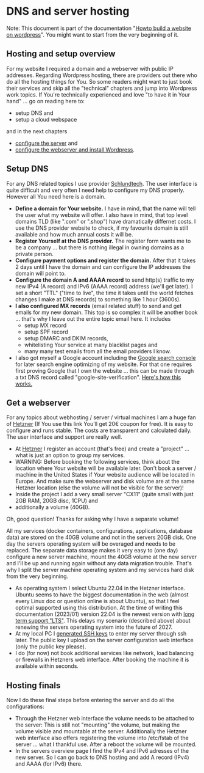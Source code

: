 # DNS and server hosting

Note: This document is part of the documentation "[Howto build a website on wordpress](./README.md)".
You might want to start from the very beginning of it.

## Hosting and setup overview

For my website I required a domain and a webserver with public IP addresses. Regarding Wordpress hosting, there are providers out there who do all the hosting things for You. So some readers might want to just book their services and skip all the "technical" chapters and jump into Wordpress work topics. If You're technically experienced and love "to have it in Your hand" ... go on reading here to:

- setup DNS and
- setup a cloud webspace

and in the next chapters

- [configure the server](./server_configuration.md) and
- [configure the webserver and install Wordpress](./webserver_configuration.md).

## Setup DNS

For any DNS related topics I use provider [Schlundtech](https://cloud.schlundtech.com). The user interface is quite difficult and very often I need help to configure my DNS properly. However all You need here is a domain.

- **Define a domain for Your website.** I have in mind, that the name will tell the user what my website will offer. I also have in mind, that top level domains TLD (like ".com" or ".shop") have dramatically differnet costs. I use the DNS provider website to check, if my favourite domain is still available and how much annual costs it will be.
- **Register Yourself at the DNS provider.** The register form wants me to be a company ... but there is nothing illegal in owning domains as a private person.
- **Configure payment options and register the domain.** After that it takes 2 days until I have the domain and can configure the IP addresses the domain will point to.
- **Configure the domain A and AAAA record** to send http(s) traffic to my new IPv4 (A record) and IPv6 (AAAA record) address (we'll get later). I set a short "TTL" ("time to live", the time it takes until the world fetches changes I make at DNS records) to something like 1 hour (3600s).
- **I also configured MX records** (email related stuff) to send and get emails for my new domain. This top is so complex it will be another book ... that's why I leave out the entire topic email here. It includes 
	- setup MX record
	- setup SPF record
	- setup DMARC and DKIM records,
	- whitelisting Your service at many blacklist pages and
	- many many test emails from all the email providers I know.
- I also got myself a Google account including the [Google search console](https://search.google.com/u/1/search-console) for later search engine optimizing of my website. For that one requires first proving Google that I own the website ... this can be made through a txt DNS record called "google-site-verification". [Here's how this works.](https://support.google.com/webmasters/answer/9008080#domain_name_verification&zippy=%2Cdomainnamen-anbieter)

## Get a webserver

For any topics about webhosting / server / virtual machines I am a huge fan of [Hetzner](https://hetzner.cloud/?ref=FKwSTIu2wZ0L) (If You use this link You'll get 20€ coupon for free). It is easy to configure and runs stable. The costs are transparent and calculated daily. The user interface and support are really well.

- At [Hetzner](https://hetzner.cloud/?ref=FKwSTIu2wZ0L) I register an account (that's free) and create a "project" ... what is just an option to group my services.
- WARNING: Before booking the following services, think about the location where Your website will be available later. Don't book a server / machine in the United States if Your website audience will be located in Europe. And make sure the webserver and disk volume are at the same Hetzner location (else the volume will not be visible for the server)!
- Inside the project I add a very small server "CX11" (quite small with just 2GB RAM, 20GB disc, 1CPU) and 
- additionally a volume (40GB).

Oh, good question! Thanks for asking why I have a separate volume!

All my services (docker containers, configurations, applications, database data) are stored on the 40GB volume and not in the servers 20GB disk. One day the servers operating system will be overaged and needs to be replaced. The separate data storage makes it very easy to (one day) configure a new server machine, mount the 40GB volume at the new server and I'll be up and running again without any data migration trouble. That's why I split the server machine operating system and my services hard disk from the very beginning.

- As operating system I select Ubuntu 22.04 in the Hetzner interface. Ubuntu seems to have the biggest documentation in the web (almost every Linux doc or question online is about Ubuntu), so that I feel optimal supported using this distribution. At the time of writing this documentation (2023/01) version 22.04 is the newest version with [long term support "LTS"](https://en.wikipedia.org/wiki/Ubuntu_version_history#Version_timeline). This delays my scenario (described above) about renewing the servers operating system into the future of 2027.
- At my local PC I [generated SSH keys](https://www.heise.de/tipps-tricks/SSH-Key-erstellen-so-geht-s-4400280.html) to enter my server through ssh later. The public key I upload on the server configuration web interface (only the public key please).
- I do (for now) not book additional services like network, load balancing or firewalls in Hetzners web interface. After booking the machine it is available within seconds.

## Hosting finals

Now I do these final steps before entering the server and do all the configurations:

- Through the Hetzner web interface the volume needs to be attached to the server: This is still not "mounting" the volume, but making the volume visible and mountable at the server. Additionally the Hetzner web interface also offers registering the volume into /etc/fstab of the server ... what I thankful use. After a reboot the volume will be mounted.
- In the servers overview page I find the IPv4 and IPv6 adresses of the new server. So I can go back to DNS hosting and add A record (IPv4) and AAAA (for IPv6) there.
